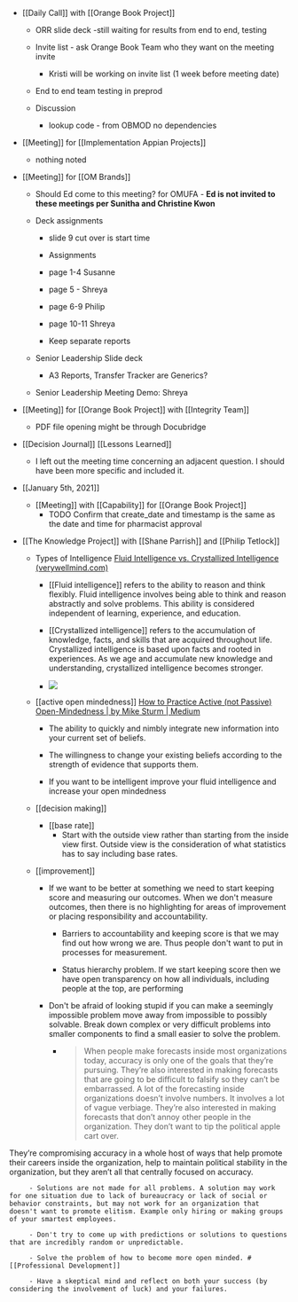 - [[Daily Call]] with [[Orange Book Project]]
	 - ORR slide deck -still waiting for results from end to end, testing

	 - Invite list - ask Orange Book Team who they want on the meeting invite
		 - Kristi will be working on invite list (1 week before meeting date)

	 - End to end team testing in preprod 

	 - Discussion
		 - lookup code - from OBMOD no dependencies

- [[Meeting]] for [[Implementation Appian Projects]]
	 - nothing noted

- [[Meeting]] for [[OM Brands]]
	 - Should Ed come to this meeting? for OMUFA - __Ed is not invited to these meetings per Sunitha and Christine Kwon__

	 - Deck assignments
		 - slide 9 cut over is start time 

		 - Assignments 

		 - page 1-4 Susanne

		 - page 5 - Shreya

		 - page 6-9 Philip 

		 - page 10-11 Shreya

		 - Keep separate reports

	 - Senior Leadership Slide deck
		 - A3 Reports, Transfer Tracker are Generics?

	 - Senior Leadership Meeting Demo:  Shreya

- [[Meeting]] for [[Orange Book Project]] with [[Integrity Team]]
	 - PDF file opening might be through Docubridge

- [[Decision Journal]] [[Lessons Learned]]
	 - I left out the meeting time concerning an adjacent question. I should have been more specific and included it. 

- [[January 5th, 2021]]
	 - [[Meeting]] with [[Capability]] for [[Orange Book Project]]
		 - TODO  Confirm that create_date and timestamp is the same as the date and time for pharmacist approval

- [[The Knowledge Project]] with [[Shane Parrish]] and [[Philip Tetlock]]
	 - Types of Intelligence [Fluid Intelligence vs. Crystallized Intelligence (verywellmind.com)](https://www.verywellmind.com/fluid-intelligence-vs-crystallized-intelligence-2795004#:~:text=Fluid%20Intelligence.%20Cattell%20defined%20fluid%20intelligence%20as%20%22the,to%20think%20and%20reason%20abstractly%20and%20solve%20problems.)
		 - [[Fluid intelligence]] refers to the ability to reason and think flexibly. Fluid intelligence involves being able to think and reason abstractly and solve problems. This ability is considered independent of learning, experience, and education.

		 - [[Crystallized intelligence]] refers to the accumulation of knowledge, facts, and skills that are acquired throughout life. Crystallized intelligence is based upon facts and rooted in experiences. As we age and accumulate new knowledge and understanding, crystallized intelligence becomes stronger.

		 - ![](https://firebasestorage.googleapis.com/v0/b/firescript-577a2.appspot.com/o/imgs%2Fapp%2FReligion%2Fq8ZUJlIE4e.png?alt=media&token=9c35fb85-5896-49bd-9a4e-37ce61ca9f87)

	 - [[active open mindedness]] [How to Practice Active (not Passive) Open-Mindedness | by Mike Sturm | Medium](https://mikesturm.medium.com/the-2-traits-of-the-genuinely-open-minded-and-how-to-train-yourself-to-develop-them-201eab0d7512)
		 - The ability to quickly and nimbly integrate new information into your current set of beliefs.

		 - The willingness to change your existing beliefs according to the strength of evidence that supports them.

		 - If you want to be intelligent improve your fluid intelligence and increase your open mindedness

	 - [[decision making]]
		 - [[base rate]]
			 - Start with the outside view rather than starting from the inside view first. Outside view is the consideration of what statistics has to say including base rates. 

	 - [[improvement]]
		 - If we want to be better at something we need to start keeping score and measuring our outcomes. When we don't measure outcomes, then there is no highlighting for areas of improvement or placing responsibility and accountability.
			 - Barriers to accountability and keeping score is that we may find out how wrong we are. Thus people don't want to put in processes for measurement. 

			 - Status hierarchy problem. If we start keeping score then we have open transparency on how all individuals, including people at the top, are performing

		 - Don't be afraid of looking stupid if you can make a seemingly impossible problem move away from impossible to possibly solvable. Break down complex or very difficult problems into smaller components to find a small easier to solve the problem.  
			 - > When people make forecasts inside most organizations today, accuracy is only one of the
goals that they’re pursuing. They’re also interested in making forecasts that are going to be difficult to falsify so they can’t be embarrassed. A lot of the forecasting inside organizations doesn’t involve numbers. It involves a lot of vague verbiage. They’re also interested in making forecasts that don’t annoy other people in the organization. They don’t want to tip the political
apple cart over.

They’re compromising accuracy in a whole host of ways that help promote their careers inside the organization, help to maintain political stability in the organization, but they aren’t all that centrally focused on accuracy.

		 - Solutions are not made for all problems. A solution may work for one situation due to lack of bureaucracy or lack of social or behavior constraints, but may not work for an organization that doesn't want to promote elitism. Example only hiring or making groups of your smartest employees.

		 - Don't try to come up with predictions or solutions to questions that are incredibly random or unpredictable.

		 - Solve the problem of how to become more open minded. #[[Professional Development]]

		 - Have a skeptical mind and reflect on both your success (by considering the involvement of luck) and your failures. 
